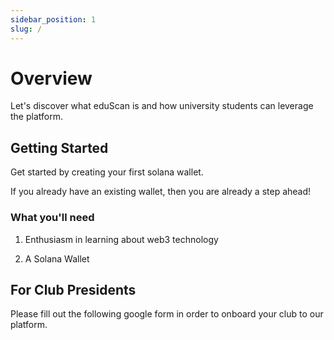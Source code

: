 ```yaml
---
sidebar_position: 1
slug: /
---
```


# Overview

Let's discover what eduScan is and how university students can leverage the platform.

## Getting Started

Get started by creating your first solana wallet.

If you already have an existing wallet, then you are already a step ahead!

### What you'll need

1. Enthusiasm in learning about web3 technology

2. A Solana Wallet

## For Club Presidents

Please fill out the following google form in order to onboard your club to our platform.
